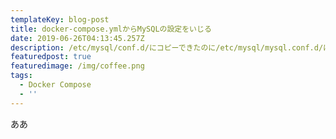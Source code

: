 ```yaml
---
templateKey: blog-post
title: docker-compose.ymlからMySQLの設定をいじる
date: 2019-06-26T04:13:45.257Z
description: /etc/mysql/conf.d/にコピーできたのに/etc/mysql/mysql.conf.d/にコピーできなかった話
featuredpost: true
featuredimage: /img/coffee.png
tags:
  - Docker Compose
  - ''
---
```

ああ
